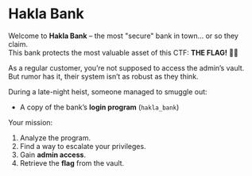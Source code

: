 # Hakla Bank

Welcome to **Hakla Bank** – the most "secure" bank in town… or so they claim.  
This bank protects the most valuable asset of this CTF: **THE FLAG!** 🏦🚩  

As a regular customer, you’re not supposed to access the admin’s vault.  
But rumor has it, their system isn’t as robust as they think.  

During a late-night heist, someone managed to smuggle out:  
- A copy of the bank’s **login program** (`hakla_bank`)  

Your mission:  
1. Analyze the program.  
2. Find a way to escalate your privileges.  
3. Gain **admin access**.  
4. Retrieve the **flag** from the vault.  